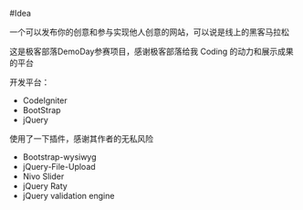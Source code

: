 #Idea

一个可以发布你的创意和参与实现他人创意的网站，可以说是线上的黑客马拉松

这是极客部落DemoDay参赛项目，感谢极客部落给我 Coding 的动力和展示成果的平台

开发平台：

+ CodeIgniter
+ BootStrap
+ jQuery

使用了一下插件，感谢其作者的无私风险

+ Bootstrap-wysiwyg
+ jQuery-File-Upload
+ Nivo Slider
+ jQuery Raty
+ jQuery validation engine

